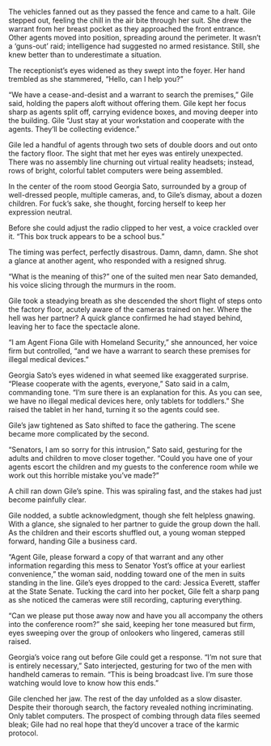The vehicles fanned out as they passed the fence and came to a halt. Gile stepped out, feeling the chill in the air bite through her suit. She drew the warrant from her breast pocket as they approached the front entrance. Other agents moved into position, spreading around the perimeter. It wasn’t a ‘guns-out’ raid; intelligence had suggested no armed resistance. Still, she knew better than to underestimate a situation. 

The receptionist’s eyes widened as they swept into the foyer. Her hand trembled as she stammered, “Hello, can I help you?” 

“We have a cease-and-desist and a warrant to search the premises,” Gile said, holding the papers aloft without offering them. Gile kept her focus sharp as agents split off, carrying evidence boxes, and moving deeper into the building. Gile “Just stay at your workstation and cooperate with the agents. They’ll be collecting evidence.” 

Gile led a handful of agents through two sets of double doors and out onto the factory floor. The sight that met her eyes was entirely unexpected. There was no assembly line churning out virtual reality headsets; instead, rows of bright, colorful tablet computers were being assembled. 

In the center of the room stood Georgia Sato, surrounded by a group of well-dressed people, multiple cameras, and, to Gile’s dismay, about a dozen children. For fuck’s sake, she thought, forcing herself to keep her expression neutral. 

Before she could adjust the radio clipped to her vest, a voice crackled over it. “This box truck appears to be a school bus.” 

The timing was perfect, perfectly disastrous. Damn, damn, damn. She shot a glance at another agent, who responded with a resigned shrug. 

“What is the meaning of this?” one of the suited men near Sato demanded, his voice slicing through the murmurs in the room. 

Gile took a steadying breath as she descended the short flight of steps onto the factory floor, acutely aware of the cameras trained on her. Where the hell was her partner? A quick glance confirmed he had stayed behind, leaving her to face the spectacle alone. 

“I am Agent Fiona Gile with Homeland Security,” she announced, her voice firm but controlled, “and we have a warrant to search these premises for illegal medical devices.” 

Georgia Sato’s eyes widened in what seemed like exaggerated surprise. “Please cooperate with the agents, everyone,” Sato said in a calm, commanding tone. “I’m sure there is an explanation for this. As you can see, we have no illegal medical devices here, only tablets for toddlers.” She raised the tablet in her hand, turning it so the agents could see. 

Gile’s jaw tightened as Sato shifted to face the gathering. The scene became more complicated by the second. 

“Senators, I am so sorry for this intrusion,” Sato said, gesturing for the adults and children to move closer together. “Could you have one of your agents escort the children and my guests to the conference room while we work out this horrible mistake you’ve made?” 

A chill ran down Gile’s spine. This was spiraling fast, and the stakes had just become painfully clear. 

Gile nodded, a subtle acknowledgment, though she felt helpless gnawing. With a glance, she signaled to her partner to guide the group down the hall. As the children and their escorts shuffled out, a young woman stepped forward, handing Gile a business card. 

“Agent Gile, please forward a copy of that warrant and any other information regarding this mess to Senator Yost’s office at your earliest convenience,” the woman said, nodding toward one of the men in suits standing in the line. Gile’s eyes dropped to the card: Jessica Everett, staffer at the State Senate. Tucking the card into her pocket, Gile felt a sharp pang as she noticed the cameras were still recording, capturing everything. 

“Can we please put those away now and have you all accompany the others into the conference room?” she said, keeping her tone measured but firm, eyes sweeping over the group of onlookers who lingered, cameras still raised. 

Georgia’s voice rang out before Gile could get a response. “I’m not sure that is entirely necessary,” Sato interjected, gesturing for two of the men with handheld cameras to remain. “This is being broadcast live. I’m sure those watching would love to know how this ends.” 

Gile clenched her jaw. The rest of the day unfolded as a slow disaster. Despite their thorough search, the factory revealed nothing incriminating. Only tablet computers. The prospect of combing through data files seemed bleak; Gile had no real hope that they’d uncover a trace of the karmic protocol.
